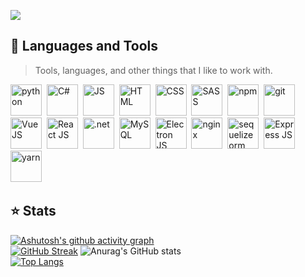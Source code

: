 ![](https://komarev.com/ghpvc/?username=your-github-hamburgIar&style=flat-square)

## 🔧 Languages and Tools

> Tools, languages, and other things that I like to work with.

<img src="https://cdn.jsdelivr.net/gh/devicons/devicon@latest/icons/python/python-original.svg" style="width: 50px; height: 50px" alt="python"/>&nbsp;
<img src="https://cdn.jsdelivr.net/gh/devicons/devicon@latest/icons/csharp/csharp-original.svg" style="width: 50px; height: 50px" alt="C#"/>&nbsp;
<img src="https://cdn.jsdelivr.net/gh/devicons/devicon@latest/icons/javascript/javascript-original.svg" style="width: 50px; height: 50px" alt="JS"/>&nbsp;
<img src="https://cdn.jsdelivr.net/gh/devicons/devicon@latest/icons/html5/html5-original.svg" style="width: 50px; height: 50px" alt="HTML"/>&nbsp;
<img src="https://cdn.jsdelivr.net/gh/devicons/devicon@latest/icons/css3/css3-original.svg" style="width: 50px; height: 50px" alt="CSS"/>&nbsp;
<img src="https://cdn.jsdelivr.net/gh/devicons/devicon@latest/icons/sass/sass-original.svg" style="width: 50px; height: 50px" alt="SASS"/>&nbsp;
<img src="https://cdn.jsdelivr.net/gh/devicons/devicon@latest/icons/npm/npm-original-wordmark.svg" style="width: 50px; height: 50px" alt="npm"/>&nbsp;
<img src="https://cdn.jsdelivr.net/gh/devicons/devicon@latest/icons/git/git-original.svg" style="width: 50px; height: 50px" alt="git"/>&nbsp;\
<img src="https://cdn.jsdelivr.net/gh/devicons/devicon@latest/icons/vuejs/vuejs-original.svg" style="width: 50px; height: 50px" alt="Vue JS"/>&nbsp;
<img src="https://cdn.jsdelivr.net/gh/devicons/devicon@latest/icons/react/react-original.svg" style="width: 50px; height: 50px" alt="React JS"/>&nbsp;
<img src="https://cdn.jsdelivr.net/gh/devicons/devicon@latest/icons/dotnetcore/dotnetcore-original.svg" style="width: 50px; height: 50px" alt=".net"/>&nbsp;
<img src="https://cdn.jsdelivr.net/gh/devicons/devicon@latest/icons/mysql/mysql-original.svg" style="width: 50px; height: 50px" alt="MySQL"/>&nbsp;
<img src="https://cdn.jsdelivr.net/gh/devicons/devicon@latest/icons/electron/electron-original.svg" style="width: 50px; height: 50px" alt="Electron JS"/>&nbsp;
<img src="https://cdn.jsdelivr.net/gh/devicons/devicon@latest/icons/nginx/nginx-original.svg" style="width: 50px; height: 50px" alt="nginx"/>&nbsp;
<img src="https://cdn.jsdelivr.net/gh/devicons/devicon@latest/icons/sequelize/sequelize-original.svg" style="width: 50px; height: 50px;" alt="sequelize orm"/>&nbsp;
<img src="https://img.icons8.com/?size=100&id=kg46nzoJrmTR&format=png&color=FFFFFF" style="width: 50px; height: 50px;" alt="Express JS"/>&nbsp;\
<img src="https://cdn.jsdelivr.net/gh/devicons/devicon@latest/icons/yarn/yarn-original.svg" style="width: 50px; height: 50px;" alt="yarn"/>&nbsp;
      
## ⭐ Stats
[![Ashutosh's github activity graph](https://github-readme-activity-graph.vercel.app/graph?username=nikitabiz&theme=tokyo-night&hide_border=true)](https://github.com/nikitabiz/github-readme-activity-graph)\
[![GitHub Streak](https://streak-stats.demolab.com?user=nikitabiz&theme=tokyonight&hide_border=true&card_width=540)](https://git.io/streak-stats)
![Anurag's GitHub stats](https://github-readme-stats.vercel.app/api?username=nikitabiz&show_icons=true&hide_border=true&theme=tokyonight)\
[![Top Langs](https://github-readme-stats.vercel.app/api/top-langs/?username=nikitabiz&layout=compact&theme=tokyonight&hide_border=true&card_height=467)](https://github.com/nikitabiz/github-readme-stats) 
